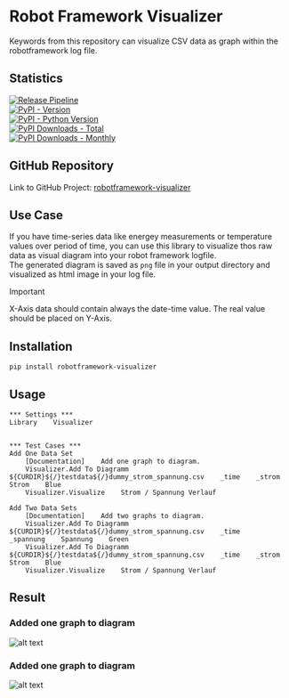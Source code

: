 # Robot Framework Visualizer
Keywords from this repository can visualize CSV data as graph within the robotframework log file.

## Statistics

[![Release Pipeline](https://github.com/MarvKler/robotframework-visualizer/actions/workflows/release.yml/badge.svg)](https://github.com/MarvKler/robotframework-visualizer/actions/workflows/release.yml)  
[![PyPI - Version](https://img.shields.io/pypi/v/robotframework-visualizer.svg)](https://pypi.org/project/robotframework-visualizer)    
[![PyPI - Python Version](https://img.shields.io/pypi/pyversions/robotframework-visualizer.svg)](https://pypi.org/project/robotframework-visualizer)   
[![PyPI Downloads - Total](https://static.pepy.tech/badge/robotframework-visualizer)](https://pepy.tech/projects/robotframework-visualizer)    
[![PyPI Downloads - Monthly](https://static.pepy.tech/badge/robotframework-visualizer/month)](https://pepy.tech/projects/robotframework-visualizer)  

## GitHub Repository

Link to GitHub Project: [robotframework-visualizer](https://github.com/MarvKler/robotframework-visualizer)

## Use Case

If you have time-series data like energey measurements or temperature values over period of time, you can use this library to visualize thos raw data as visual diagram into your robot framework logfile.     
The generated diagram is saved as ``png`` file in your output directory and visualized as html image in your log file.

> [!IMPORTANT]
> X-Axis data should contain always the date-time value. The real value should be placed on Y-Axis.

## Installation

```shell
pip install robotframework-visualizer
```

## Usage

```robot
*** Settings ***
Library    Visualizer


*** Test Cases ***
Add One Data Set
    [Documentation]    Add one graph to diagram.
    Visualizer.Add To Diagramm    ${CURDIR}${/}testdata${/}dummy_strom_spannung.csv    _time    _strom    Strom    Blue
    Visualizer.Visualize    Strom / Spannung Verlauf

Add Two Data Sets
    [Documentation]    Add two graphs to diagram.
    Visualizer.Add To Diagramm    ${CURDIR}${/}testdata${/}dummy_strom_spannung.csv    _time    _spannung    Spannung    Green
    Visualizer.Add To Diagramm    ${CURDIR}${/}testdata${/}dummy_strom_spannung.csv    _time    _strom    Strom    Blue
    Visualizer.Visualize    Strom / Spannung Verlauf
```

## Result

### Added one graph to diagram
![alt text](docs/one_graph.png)

### Added one graph to diagram
![alt text](docs/two_graphs.png)